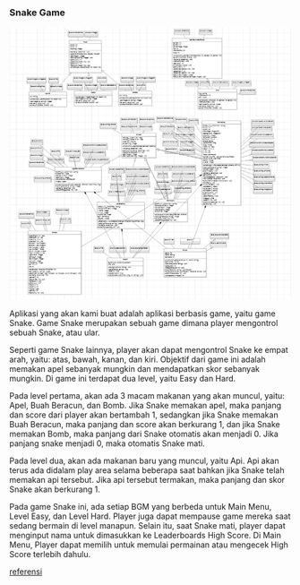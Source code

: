 ### Snake Game 
![uml](Documentations/Final_Class_Diagram.png)

Aplikasi yang akan kami buat adalah aplikasi berbasis game, yaitu game Snake. Game Snake merupakan sebuah game dimana player mengontrol sebuah Snake, atau ular.

Seperti game Snake lainnya, player akan dapat mengontrol Snake ke empat arah, yaitu: atas, bawah, kanan, dan kiri. Objektif dari game ini adalah memakan apel sebanyak mungkin dan mendapatkan skor sebanyak mungkin. Di game ini terdapat dua level, yaitu Easy dan Hard. 

Pada level pertama, akan ada 3 macam makanan yang akan muncul, yaitu: Apel, Buah Beracun, dan Bomb. Jika Snake memakan apel, maka panjang dan score dari player akan bertambah 1, sedangkan jika Snake memakan Buah Beracun, maka panjang dan score akan berkurang 1, dan jika Snake memakan Bomb, maka panjang dari Snake otomatis akan menjadi 0. Jika panjang snake menjadi 0, maka otomatis Snake mati.

Pada level dua, akan ada makanan baru yang muncul, yaitu Api. Api akan terus ada didalam play area selama beberapa saat bahkan jika Snake telah memakan api tersebut. Jika api tersebut termakan, maka panjang dan skor Snake akan berkurang 1.

Pada game Snake ini, ada setiap BGM yang berbeda untuk Main Menu, Level Easy, dan Level Hard. Player juga dapat mempause game mereka saat sedang bermain di level manapun. Selain itu, saat Snake mati, player dapat menginput nama untuk dimasukkan ke Leaderboards High Score. Di Main Menu, Player dapat memilih untuk memulai permainan atau mengecek High Score terlebih dahulu. 

[referensi](https://www.youtube.com/watch?v=_SqnzvJuKiA&list=PLz5rnvLVJX5WPzzaJucyHujFCZNhVOivR)
